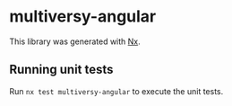 # multiversy-angular

This library was generated with [Nx](https://nx.dev).

## Running unit tests

Run `nx test multiversy-angular` to execute the unit tests.
